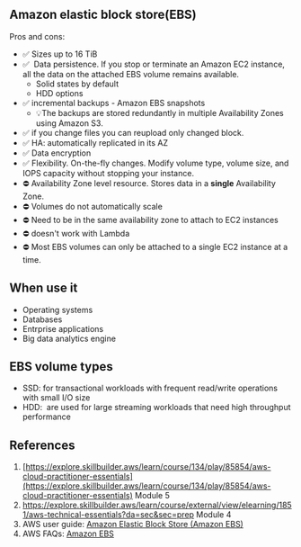## Amazon elastic block store(EBS)
 Pros and cons:
 - ✅ Sizes up to 16 TiB
 - ✅  Data persistence. If you stop or terminate an Amazon EC2 instance, all the data on the attached EBS volume remains available.
	 - Solid states by default
	 - HDD options
- ✅ incremental backups - Amazon EBS snapshots
	- 💡The backups are stored redundantly in multiple Availability Zones using Amazon S3.
- ✅ if you change files you can reupload only changed block.
- ✅  HA: automatically replicated in its AZ
- ✅ Data encryption
- ✅ Flexibility. On-the-fly changes. Modify volume type, volume size, and IOPS capacity without stopping your instance.
- ⛔  Availability Zone level resource. Stores data in a **single** Availability Zone.
- ⛔ Volumes do not automatically scale
- ⛔ Need to be in the same availability zone to attach to EC2 instances
- ⛔ doesn't work with Lambda
- ⛔ Most EBS volumes can only be attached to a single EC2 instance at a time.

## When use it
- Operating systems
- Databases
- Entrprise applications
- Big data analytics engine
## EBS volume types
- SSD: for transactional workloads with frequent read/write operations with small I/O size
- HDD:  are used for large streaming workloads that need high throughput performance

## References
1. [https://explore.skillbuilder.aws/learn/course/134/play/85854/aws-cloud-practitioner-essentials](https://explore.skillbuilder.aws/learn/course/134/play/85854/aws-cloud-practitioner-essentials) Module 5
2. https://explore.skillbuilder.aws/learn/course/external/view/elearning/1851/aws-technical-essentials?da=sec&sec=prep Module 4
3. AWS user guide: [Amazon Elastic Block Store (Amazon EBS)](https://docs.aws.amazon.com/AWSEC2/latest/UserGuide/AmazonEBS.html)
4. AWS FAQs: [Amazon EBS](https://aws.amazon.com/ebs/faqs/)